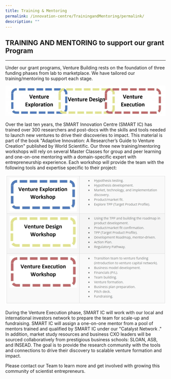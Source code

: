 ```yaml
---
title: Training & Mentoring
permalink: /innovation-centre/TrainingandMentoring/permalink/
description: ""
---
```

## TRAINING AND MENTORING to support our grant Program
---------------------------------------------------

Under our grant programs, Venture Building rests on the foundation of three funding phases from lab to marketplace. We have tailored our training/mentoring to support each stage.

![](/images/InnovationCentre/InnvationCentre%20Training.png)

Over the last ten years, the SMART Innovation Centre (SMART IC) has trained over 300 researchers and post-docs with the skills and tools needed to launch new ventures to drive their discoveries to impact. This material is part of the book "Adaptive Innovation: A Researcher’s Guide to Venture Creation" published by World Scientific. Our three new training/mentoring workshops will rely on several Master Classes for group and peer learning and one-on-one mentoring with a domain-specific expert with entrepreneurship experience. Each workshop will provide the team with the following tools and expertise specific to their project:

![](/images/InnovationCentre/InnvationCentre%20Training2.png)

During the Venture Execution phase, SMART IC will work with our local and international investors network to prepare the team for scale-up and fundraising. SMART IC will assign a one-on-one mentor from a pool of mentors trained and qualified by SMART IC under our "Catalyst Network ." In addition, market study resources and business CXO leaders will be sourced collaboratively from prestigious business schools: SLOAN, ASB, and INSEAD. The goal is to provide the research community with the tools and connections to drive their discovery to scalable venture formation and impact.

Please contact our Team to learn more and get involved with growing this community of scientist entrepreneurs.